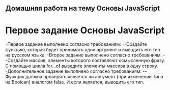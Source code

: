 ## Домашняя работа на тему Основы JavaScript
# Первое задание Основы JavaScript
-Первое задание выполнено согласно требованиям:
--Создайте функцию, которая будет принимать один аргумент и выводить его тип на русском языке.
-Второе задание выполнено согласно требованиям:
--Создайте массив, элементы которого составляют осмысленную фразу. С помощью цикла for…of выведите элементы массива в одну строку.
-Дополнительное задание выполнено согласно требованиям: 
--Функция должна проверять является ли аргумент (при изменении Типа на Boolean) аналогом false. И если является, выводить его тип. 
